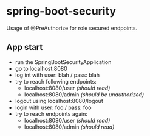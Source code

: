 # spring-boot-security

Usage of @PreAuthorize for role secured endpoints.

## App start

- run the SpringBootSecurityApplication
- go to localhost:8080
- log int with user: blah / pass: blah
- try to reach following endpoints: 
  - localhost:8080/user *(should read)*
  - localhost:8080/admin *(should be unauthorized)*
- logout using localhost:8080/logout
- login with user: foo / pass: foo
- try to reach endpoints again:
    - localhost:8080/user *(should read)*
    - localhost:8080/admin *(should read)*
